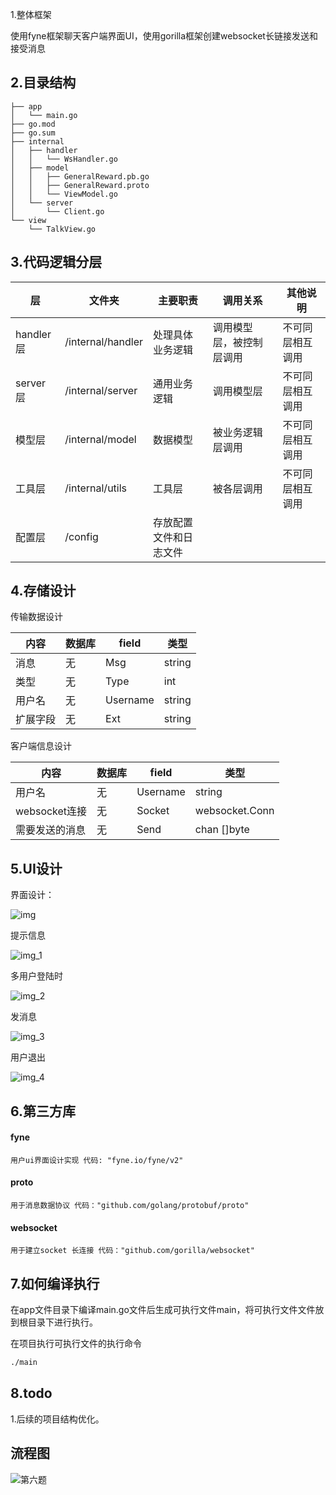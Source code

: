 1.整体框架

使用fyne框架聊天客户端界面UI，使用gorilla框架创建websocket长链接发送和接受消息

## 2.目录结构

```
├── app
│   └── main.go
├── go.mod
├── go.sum
├── internal
│   ├── handler
│   │   └── WsHandler.go
│   ├── model
│   │   ├── GeneralReward.pb.go
│   │   ├── GeneralReward.proto
│   │   └── ViewModel.go
│   └── server
│       └── Client.go
└── view
    └── TalkView.go
```



## 3.代码逻辑分层

| 层        | 文件夹            | 主要职责               | 调用关系                 | 其他说明         |
| --------- | ----------------- | ---------------------- | ------------------------ | ---------------- |
| handler层 | /internal/handler | 处理具体业务逻辑       | 调用模型层，被控制层调用 | 不可同层相互调用 |
| server层  | /internal/server  | 通用业务逻辑           | 调用模型层               | 不可同层相互调用 |
| 模型层    | /internal/model   | 数据模型               | 被业务逻辑层调用         | 不可同层相互调用 |
| 工具层    | /internal/utils   | 工具层                 | 被各层调用               | 不可同层相互调用 |
| 配置层    | /config           | 存放配置文件和日志文件 |                          |                  |

## 4.存储设计

传输数据设计

| 内容     | 数据库 | field    | 类型   |
| -------- | ------ | -------- | ------ |
| 消息     | 无     | Msg      | string |
| 类型     | 无     | Type     | int    |
| 用户名   | 无     | Username | string |
| 扩展字段 | 无     | Ext      | string |

客户端信息设计

| 内容           | 数据库 | field    | 类型           |
| -------------- | ------ | -------- | -------------- |
| 用户名         | 无     | Username | string         |
| websocket连接  | 无     | Socket   | websocket.Conn |
| 需要发送的消息 | 无     | Send     | chan []byte    |



## 5.UI设计

界面设计：

![img](img.png)

提示信息

![img_1](img_1.png)

多用户登陆时

![img_2](img_2.png)

发消息

![img_3](img_3.png)

用户退出

![img_4](img_4.png)



## 6.第三方库

#### fyne

```
用户ui界面设计实现 代码: "fyne.io/fyne/v2"
```

#### proto

```
用于消息数据协议 代码："github.com/golang/protobuf/proto"
```

#### websocket

```
用于建立socket 长连接 代码："github.com/gorilla/websocket"
```



## 7.如何编译执行

在app文件目录下编译main.go文件后生成可执行文件main，将可执行文件文件放到根目录下进行执行。

在项目执行可执行文件的执行命令

```sh
./main
```



## 8.todo

1.后续的项目结构优化。

## 流程图

![第六题](第六题.png)
